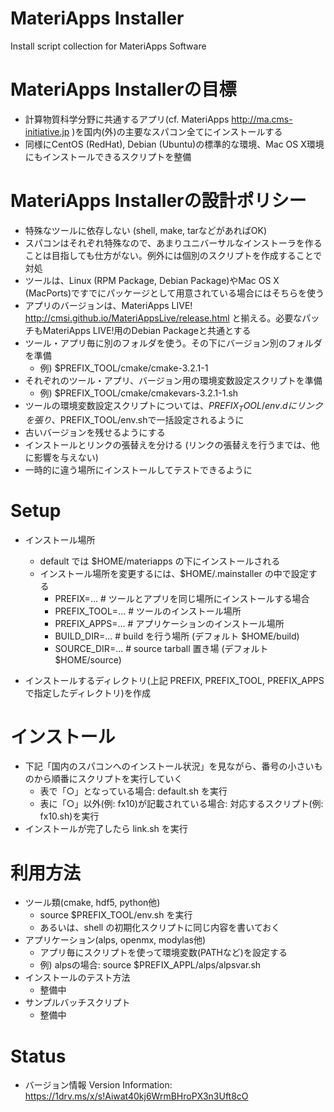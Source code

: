 MateriApps Installer
============================

Install script collection for MateriApps Software

MateriApps Installerの目標
=====================================

* 計算物質科学分野に共通するアプリ(cf. MateriApps http://ma.cms-initiative.jp )を国内(外)の主要なスパコン全てにインストールする
* 同様にCentOS (RedHat), Debian (Ubuntu)の標準的な環境、Mac OS X環境にもインストールできるスクリプトを整備

MateriApps Installerの設計ポリシー
=====================================

* 特殊なツールに依存しない (shell, make, tarなどがあればOK)
* スパコンはそれぞれ特殊なので、あまりユニバーサルなインストーラを作ることは目指しても仕方がない。例外には個別のスクリプトを作成することで対処
* ツールは、Linux (RPM Package, Debian Package)やMac OS X (MacPorts)ですでにパッケージとして用意されている場合にはそちらを使う
* アプリのバージョンは、MateriApps LIVE! http://cmsi.github.io/MateriAppsLive/release.html と揃える。必要なパッチもMateriApps LIVE!用のDebian Packageと共通とする
* ツール・アプリ毎に別のフォルダを使う。その下にバージョン別のフォルダを準備
    * 例) $PREFIX_TOOL/cmake/cmake-3.2.1-1
* それぞれのツール・アプリ、バージョン用の環境変数設定スクリプトを準備
    * 例) $PREFIX_TOOL/cmake/cmakevars-3.2.1-1.sh
* ツールの環境変数設定スクリプトについては、$PREFIX_TOOL/env.dにリンクを張り、$PREFIX_TOOL/env.shで一括設定されるように
* 古いバージョンを残せるようにする
* インストールとリンクの張替えを分ける (リンクの張替えを行うまでは、他に影響を与えない)
* 一時的に違う場所にインストールしてテストできるように

Setup
=========

* インストール場所
  * default では $HOME/materiapps の下にインストールされる
  * インストール場所を変更するには、$HOME/.mainstaller の中で設定する
      * PREFIX=...      # ツールとアプリを同じ場所にインストールする場合
      * PREFIX_TOOL=... # ツールのインストール場所
      * PREFIX_APPS=... # アプリケーションのインストール場所
      * BUILD_DIR=...      # build を行う場所 (デフォルト $HOME/build)
      * SOURCE_DIR=...     # source tarball 置き場 (デフォルト $HOME/source)

* インストールするディレクトリ(上記 PREFIX, PREFIX_TOOL, PREFIX_APPS で指定したディレクトリ)を作成

インストール
=============

* 下記「国内のスパコンへのインストール状況」を見ながら、番号の小さいものから順番にスクリプトを実行していく
  * 表で「○」となっている場合: default.sh を実行
  * 表に「○」以外(例: fx10)が記載されている場合: 対応するスクリプト(例: fx10.sh)を実行
* インストールが完了したら link.sh を実行

利用方法
=============

* ツール類(cmake, hdf5, python他)
   * source $PREFIX_TOOL/env.sh を実行
   * あるいは、shell の初期化スクリプトに同じ内容を書いておく
* アプリケーション(alps, openmx, modylas他)
   * アプリ毎にスクリプトを使って環境変数(PATHなど)を設定する
   * 例) alpsの場合: source $PREFIX_APPL/alps/alpsvar.sh
* インストールのテスト方法
   * 整備中
* サンプルバッチスクリプト
   * 整備中
   
Status
=========

* バージョン情報 Version Information: https://1drv.ms/x/s!Aiwat40kj6WrmBHroPX3n3Uft8cO
